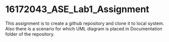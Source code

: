 # 16172043_ASE_Lab1_Assignment
This assignment is to create a github repository and clone it to local system. Also there is a scenario for which UML diagram is placed in Documentation folder of the repository.
